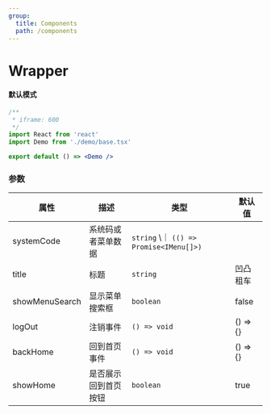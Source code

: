 ```yaml
---
group:
  title: Components
  path: /components
---
```


# Wrapper

#### 默认模式

```jsx
/**
 * iframe: 600
 */
import React from 'react'
import Demo from './demo/base.tsx'

export default () => <Demo />
```

### 参数

| 属性           | 描述               | 类型                                    | 默认值   |
| -------------- | ------------------ | --------------------------------------- | -------- |
| systemCode     | 系统码或者菜单数据 | `string` \｜ `(() => Promise<IMenu[]>)` |          |
| title          | 标题               | `string`                                | 凹凸租车 |
| showMenuSearch | 显示菜单搜索框     | `boolean`                               | false    |
| logOut         | 注销事件          | `() => void`                            | () => {}    |
| backHome       | 回到首页事件       | `() => void`                            | () => {}  |
| showHome       | 是否展示回到首页按钮     | `boolean`                               | true    |
